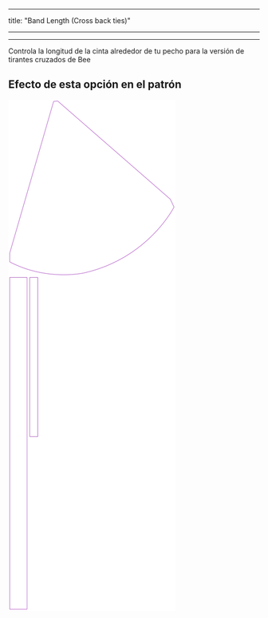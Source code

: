 - - -
title: "Band Length (Cross back ties)"
- - -

***

Controla la longitud de la cinta alrededor de tu pecho para la versión de tirantes cruzados de Bee

## Efecto de esta opción en el patrón

![Esta imagen muestra el efecto de esta opción superponiendo varias variantes que tienen un valor diferente para esta opción](bee_bandlength_sample.svg "Efecto de esta opción en el patrón")
